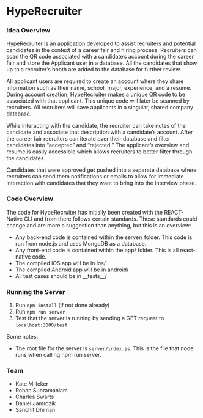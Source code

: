 # HypeRecruiter

### Idea Overview

HypeRecruiter is an application developed to assist recruiters and potential candidates in the context of a career fair and hiring process. Recruiters can scan the QR code associated with a candidate’s account during the career fair and store the Applicant user in a database. All the candidates that show up to a recruiter’s booth are added to the database for further review. 

All applicant users are required to create an account where they share information such as their name, school, major, experience, and a resume. During account creation, HypeRecruiter makes a unique QR code to be associated with that applicant. This unique code will later be scanned by recruiters. All recruiters will save applicants in a singular, shared company database.

While interacting with the candidate, the recruiter can take notes of the candidate and associate that description with a candidate’s account. After the career fair recruiters can iterate over their database and filter candidates into “accepted” and “rejected.” The applicant’s overview and resume is easily accessible which allows recruiters to better filter through the candidates.

Candidates that were approved get pushed into a separate database where recruiters can send them notifications or emails to allow for immediate interaction with candidates that they want to bring into the interview phase. 

### Code Overview

The code for HypeRecruiter has initially been created with the REACT-Native CLI and from there follows certain standards. 
These standards could change and are more a suggestion than anything, but this is an overview:
- Any back-end code is contained within the server/ folder. This code is run from node.js and uses MongoDB as a database.
- Any front-end code is contained within the app/ folder. This is all react-native code.
- The compiled iOS app will be in ios/
- The compiled Android app will be in android/
- All test cases should be in __tests\__/

### Running the Server
1. Run `npm install` (if not done already)
2. Run `npm run server` 
3. Test that the server is running by sending a GET request to `localhost:3000/test`

Some notes:
- The root file for the server is `server/index.js`. This is the file that node runs when calling npm run server.

### Team
- Kate Milleker
- Rohan Subramaniam
- Charles Swarts
- Daniel Jamrozik
- Sanchit Dhiman
